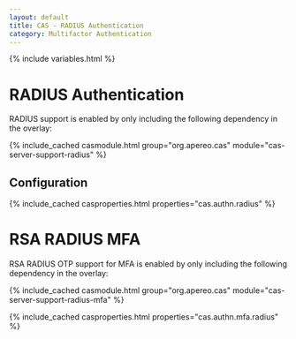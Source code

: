 ```yaml
---
layout: default
title: CAS - RADIUS Authentication
category: Multifactor Authentication
---
```


{% include variables.html %}

# RADIUS Authentication

RADIUS support is enabled by only including the following dependency in the overlay:

{% include_cached casmodule.html group="org.apereo.cas" module="cas-server-support-radius" %}

## Configuration

{% include_cached casproperties.html properties="cas.authn.radius" %}

# RSA RADIUS MFA

RSA RADIUS OTP support for MFA is enabled by only including the following dependency in the overlay:

{% include_cached casmodule.html group="org.apereo.cas" module="cas-server-support-radius-mfa" %}

{% include_cached casproperties.html properties="cas.authn.mfa.radius" %}
